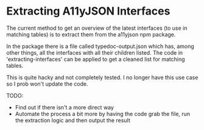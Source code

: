 # Extracting A11yJSON Interfaces
The current method to get an overview of the latest interfaces (to use in matching tables) is to extract them from the a11yjson npm package.

In the package there is a file called typedoc-output.json which has, among other things, all the interfaces with all their children listed. The code in 'extracting-interfaces' can be applied to get a cleaned list for matching tables.

This is quite hacky and not completely tested. I no longer have this use case so I prob won't update the code.

TODO:
- Find out if there isn't a more direct way
- Automate the process a bit more by having the code grab the file, run the extraction logic and then output the result